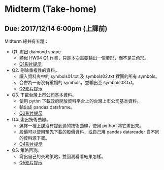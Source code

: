 # Midterm (Take-home)
## Due: 2017/12/14 6:00pm (上課前)

Midterm 總共有五題：

* Q1. 畫出 diamond shape
  - 類似 HW04 Q1 作業，只是本次需要輸出一個菱形，而不是三角形。
  - [Q1影片提示](https://youtu.be/f3BgTilP608)
* Q2. 刪除重複性的資料。
  - 讀入資料夾中的 symbols01.txt 及 symbols02.txt 裡面的所有 symbols。
  - 合併為一份沒有重複的 symbols，並輸出至 symbols03.txt。
  - [Q2影片提示](https://youtu.be/PudB2pfXq_M)
* Q3. 下載台灣上市公司基本資料。
  - 使用 pythn 下載政府開放資料平台上的台灣上市公司基本資料。
  - 輸出成 pandas dataframe。
  - [Q3影片提示](https://youtu.be/RFX4Qr6HndY)
* Q4. 畫出技術曲線。
  - 選擇一種上課沒有提到過的技術曲線，使用 python 將它畫出來。
  - 股價可以使用預先下載的股價資料，或自己用 pandas datareader 自不同的資料源下載。
  - [Q4影片提示](https://youtu.be/r4-aCGiMDdI)
* Q5. 策略回測。
  - 寫出自己的交易策略，並回測看看結果怎樣。
  - [Q5影片提示](https://youtu.be/bjkxx3hldXU)
